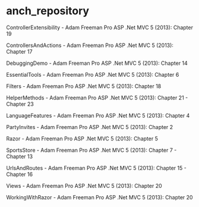 # anch_repository

ControllerExtensibility - Adam Freeman Pro ASP .Net MVC 5 (2013): Chapter 19

ControllersAndActions - Adam Freeman Pro ASP .Net MVC 5 (2013): Chapter 17

DebuggingDemo - Adam Freeman Pro ASP .Net MVC 5 (2013): Chapter 14

EssentialTools - Adam Freeman Pro ASP .Net MVC 5 (2013): Chapter 6

Filters - Adam Freeman Pro ASP .Net MVC 5 (2013): Chapter 18

HelperMethods - Adam Freeman Pro ASP .Net MVC 5 (2013): Chapter 21 - Chapter 23

LanguageFeatures - Adam Freeman Pro ASP .Net MVC 5 (2013): Chapter 4

PartyInvites - Adam Freeman Pro ASP .Net MVC 5 (2013): Chapter 2

Razor - Adam Freeman Pro ASP .Net MVC 5 (2013): Chapter 5

SportsStore - Adam Freeman Pro ASP .Net MVC 5 (2013): Chapter 7 - Chapter 13

UrlsAndRoutes - Adam Freeman Pro ASP .Net MVC 5 (2013): Chapter 15 - Chapter 16

Views - Adam Freeman Pro ASP .Net MVC 5 (2013): Chapter 20

WorkingWithRazor - Adam Freeman Pro ASP .Net MVC 5 (2013): Chapter 20